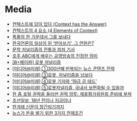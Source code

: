 Media
=====
* [컨텍스트에 답이 있다 (Context has the Answer)](http://organicmedialab.com/2013/05/09/context-has-the-answer/)
* [컨텍스트의 4 요소 (4 Elements of Context)](http://www.venturesquare.net/581387)
* [폭풍의 한 가운데서 그를 보내다](http://ppss.kr/archives/38217)
* [한국언론의 일상이 된 ‘받아쓰기’, 그 연원은?](http://ppss.kr/archives/37658)
* [문학 저널리즘의 전통과 피처 기사](http://slownews.kr/42159)
* [호주 ABC에게 배우는 공영방송의 진정한 의미](http://www.huffingtonpost.kr/2015/06/26/story_n_7668710.html)
* [[B+페이퍼] 로봇 저널리즘](http://www.bloter.net/archives/234903)
* [[미디어@미래] ①300년째 반복되는 뉴스 콘텐츠 전략](http://www.bloter.net/archives/231137)
* [[미디어@미래] ③로봇, 저널리즘을 넘보다](http://www.bloter.net/archives/232289)
* [[미디어@미래] ④로봇 기자와 ‘19금 곰 테드’](http://www.bloter.net/archives/233250)
* [[미디어@미래] ⑤로봇저널리즘, 국내서 보편화될 수 있을까](http://www.bloter.net/archives/234019)
* [한 줌 포털 권력을 둘러싼 권력 암투: 제휴평가위원회 준비에 부쳐](http://slownews.kr/42742)
* [조선일보, 18년 전이나 지금이나](http://slownews.kr/43400)
* [한겨레 신문이 창간되기까지](http://ppss.kr/archives/46474)
* [뉴스가 돈을 벌기 위한 3가지 전제조건](http://ppss.kr/archives/50669)